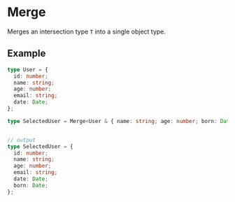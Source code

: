 # Merge<T>

Merges an intersection type `T` into a single object type.

## Example
```ts
type User = {
  id: number;
  name: string;
  age: number;
  email: string;
  date: Date;
};

type SelectedUser = Merge<User & { name: string; age: number; born: Date }>;


// output
type SelectedUser = {
  id: number;
  name: string;
  age: number;
  email: string;
  date: Date;
  born: Date;
};
```
